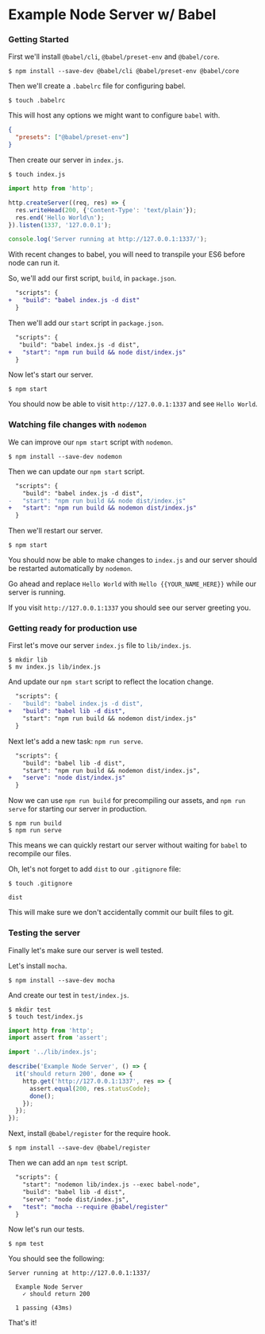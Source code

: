 # Example Node Server w/ Babel

### Getting Started

First we'll install `@babel/cli`, `@babel/preset-env` and `@babel/core`.

```shell
$ npm install --save-dev @babel/cli @babel/preset-env @babel/core 
```

Then we'll create a `.babelrc` file for configuring babel.

```shell
$ touch .babelrc
```

This will host any options we might want to configure `babel` with.

```json
{
  "presets": ["@babel/preset-env"]
}
```

Then create our server in `index.js`.

```shell
$ touch index.js
```
```js
import http from 'http';

http.createServer((req, res) => {
  res.writeHead(200, {'Content-Type': 'text/plain'});
  res.end('Hello World\n');
}).listen(1337, '127.0.0.1');

console.log('Server running at http://127.0.0.1:1337/');
```

With recent changes to babel, you will need to transpile your ES6 before node can run it.

So, we'll add our first script, `build`, in `package.json`.

```diff
  "scripts": {
+   "build": "babel index.js -d dist"
  }
```

Then we'll add our `start` script in `package.json`.


```diff
  "scripts": {
   "build": "babel index.js -d dist",
+   "start": "npm run build && node dist/index.js"
  }
```

Now let's start our server.

```shell
$ npm start
```

You should now be able to visit `http://127.0.0.1:1337` and see `Hello World`.

### Watching file changes with `nodemon`

We can improve our `npm start` script with `nodemon`.

```shell
$ npm install --save-dev nodemon
```

Then we can update our `npm start` script.

```diff
  "scripts": {
    "build": "babel index.js -d dist",
-   "start": "npm run build && node dist/index.js"
+   "start": "npm run build && nodemon dist/index.js"
  }
```

Then we'll restart our server.

```shell
$ npm start
```

You should now be able to make changes to `index.js` and our server should be
restarted automatically by `nodemon`.

Go ahead and replace `Hello World` with `Hello {{YOUR_NAME_HERE}}` while our
server is running.

If you visit `http://127.0.0.1:1337` you should see our server greeting you.

### Getting ready for production use

First let's move our server `index.js` file to `lib/index.js`.

```shell
$ mkdir lib
$ mv index.js lib/index.js
```

And update our `npm start` script to reflect the location change.

```diff
  "scripts": {
-   "build": "babel index.js -d dist",
+   "build": "babel lib -d dist",
    "start": "npm run build && nodemon dist/index.js"
  }
```

Next let's add a new task: `npm run serve`.

```diff
  "scripts": {
    "build": "babel lib -d dist",
    "start": "npm run build && nodemon dist/index.js",
+   "serve": "node dist/index.js"
  }
```

Now we can use `npm run build` for precompiling our assets, and `npm run serve`
for starting our server in production.

```shell
$ npm run build
$ npm run serve
```

This means we can quickly restart our server without waiting for `babel` to
recompile our files.

Oh, let's not forget to add `dist` to our `.gitignore` file:

```shell
$ touch .gitignore
```

```
dist
```

This will make sure we don't accidentally commit our built files to git.

### Testing the server

Finally let's make sure our server is well tested.

Let's install `mocha`.

```shell
$ npm install --save-dev mocha
```

And create our test in `test/index.js`.

```shell
$ mkdir test
$ touch test/index.js
```

```js
import http from 'http';
import assert from 'assert';

import '../lib/index.js';

describe('Example Node Server', () => {
  it('should return 200', done => {
    http.get('http://127.0.0.1:1337', res => {
      assert.equal(200, res.statusCode);
      done();
    });
  });
});
```

Next, install `@babel/register` for the require hook.

```shell
$ npm install --save-dev @babel/register
```

Then we can add an `npm test` script.

```diff
  "scripts": {
    "start": "nodemon lib/index.js --exec babel-node",
    "build": "babel lib -d dist",
    "serve": "node dist/index.js",
+   "test": "mocha --require @babel/register"
  }
```

Now let's run our tests.

```shell
$ npm test
```

You should see the following:

```shell
Server running at http://127.0.0.1:1337/

  Example Node Server
    ✓ should return 200

  1 passing (43ms)
```

That's it!
